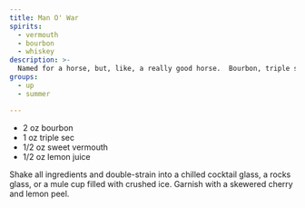 ```yaml
---
title: Man O' War
spirits:
  - vermouth
  - bourbon
  - whiskey
description: >-
  Named for a horse, but, like, a really good horse.  Bourbon, triple sec, sweet vermouth, and lemon juice.  Have it up or over crushed ice, horse-track style.
groups:
  - up
  - summer

---
```


- 2 oz bourbon
- 1 oz triple sec
- 1/2 oz sweet vermouth
- 1/2 oz lemon juice

Shake all ingredients and double-strain into a chilled
cocktail glass, a rocks glass, or a mule cup filled 
with crushed ice.  Garnish with a skewered cherry
and lemon peel.
